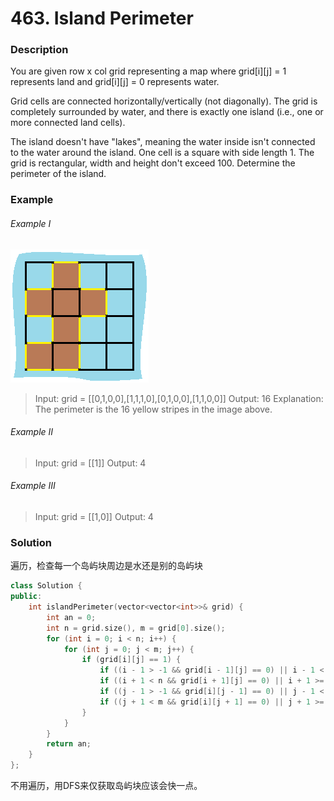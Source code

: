 # 463. Island Perimeter

### Description

You are given row x col grid representing a map where grid[i][j] = 1 represents land and grid[i][j] = 0 represents water.

Grid cells are connected horizontally/vertically (not diagonally). The grid is completely surrounded by water, and there is exactly one island (i.e., one or more connected land cells).

The island doesn't have "lakes", meaning the water inside isn't connected to the water around the island. One cell is a square with side length 1. The grid is rectangular, width and height don't exceed 100. Determine the perimeter of the island.

### Example 

###### Example I

![](./island.png)

> Input: grid = [[0,1,0,0],[1,1,1,0],[0,1,0,0],[1,1,0,0]]
> Output: 16
> Explanation: The perimeter is the 16 yellow stripes in the image above.

###### Example II

> Input: grid = [[1]]
> Output: 4

###### Example III

> Input: grid = [[1,0]]
> Output: 4

### Solution

遍历，检查每一个岛屿块周边是水还是别的岛屿块

```c++
class Solution {
public:
    int islandPerimeter(vector<vector<int>>& grid) {
        int an = 0;
        int n = grid.size(), m = grid[0].size();
        for (int i = 0; i < n; i++) {
            for (int j = 0; j < m; j++) {
                if (grid[i][j] == 1) {
                    if ((i - 1 > -1 && grid[i - 1][j] == 0) || i - 1 < 0) an++;
                    if ((i + 1 < n && grid[i + 1][j] == 0) || i + 1 >= n) an++;
                    if ((j - 1 > -1 && grid[i][j - 1] == 0) || j - 1 < 0) an++;
                    if ((j + 1 < m && grid[i][j + 1] == 0) || j + 1 >= m) an++;
                }
            }
        }
        return an;
    }
};
```

不用遍历，用DFS来仅获取岛屿块应该会快一点。
